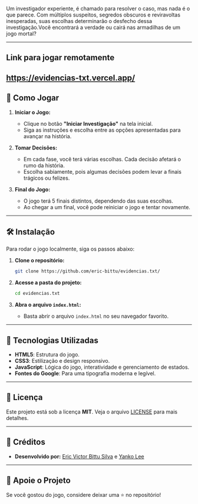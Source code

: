 Um investigador experiente, é chamado para resolver o caso, mas nada é o que parece. Com múltiplos suspeitos, segredos obscuros e reviravoltas inesperadas, suas escolhas determinarão o desfecho dessa investigação.Você encontrará a verdade ou cairá nas armadilhas de um jogo mortal?

---
## Link para jogar remotamente

https://evidencias-txt.vercel.app/
---

## 🚀 Como Jogar

1. **Iniciar o Jogo:**
   - Clique no botão **"Iniciar Investigação"** na tela inicial.
   - Siga as instruções e escolha entre as opções apresentadas para avançar na história.

2. **Tomar Decisões:**
   - Em cada fase, você terá várias escolhas. Cada decisão afetará o rumo da história.
   - Escolha sabiamente, pois algumas decisões podem levar a finais trágicos ou felizes.


3. **Final do Jogo:**
   - O jogo terá 5 finais distintos, dependendo das suas escolhas.
   - Ao chegar a um final, você pode reiniciar o jogo e tentar novamente.

---

## 🛠️ Instalação

Para rodar o jogo localmente, siga os passos abaixo:

1. **Clone o repositório:**
   ```bash
   git clone https://github.com/eric-bittu/evidencias.txt/
   ```

2. **Acesse a pasta do projeto:**
   ```bash
   cd evidencias.txt
   ```

3. **Abra o arquivo `index.html`:**
   - Basta abrir o arquivo `index.html` no seu navegador favorito.

---

## 🎨 Tecnologias Utilizadas

- **HTML5**: Estrutura do jogo.
- **CSS3**: Estilização e design responsivo.
- **JavaScript**: Lógica do jogo, interatividade e gerenciamento de estados.
- **Fontes do Google**: Para uma tipografia moderna e legível.

---

## 📜 Licença

Este projeto está sob a licença **MIT**. Veja o arquivo [LICENSE](LICENSE) para mais detalhes.

---

## 👏 Créditos

- **Desenvolvido por:** [Eric Victor Bittu Silva](https://github.com/eric-bittu) e [Yanko Lee](https://github.com/Yanko-dev)

---

## 🌟 Apoie o Projeto

Se você gostou do jogo, considere deixar uma ⭐ no repositório!
